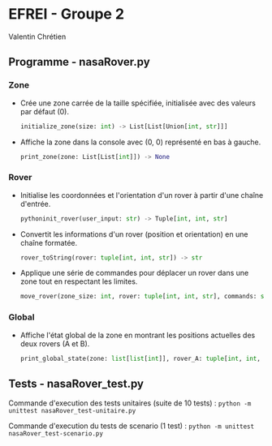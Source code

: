# EFREI - Groupe 2

Valentin Chrétien

## Programme - nasaRover.py

### Zone
- Crée une zone carrée de la taille spécifiée, initialisée avec des valeurs par défaut (0).
    ```python
    initialize_zone(size: int) -> List[List[Union[int, str]]]
    ```
- Affiche la zone dans la console avec (0, 0) représenté en bas à gauche.
    ```python
    print_zone(zone: List[List[int]]) -> None
    ```

### Rover
- Initialise les coordonnées et l'orientation d'un rover à partir d'une chaîne d'entrée.
    ```python
    pythoninit_rover(user_input: str) -> Tuple[int, int, str]
    ```

- Convertit les informations d'un rover (position et orientation) en une chaîne formatée.
    ```python
    rover_toString(rover: tuple[int, int, str]) -> str
    ```

- Applique une série de commandes pour déplacer un rover dans une zone tout en respectant les limites.
    ```python
    move_rover(zone_size: int, rover: tuple[int, int, str], commands: str) -> tuple[int, int, str]
    ```

### Global
- Affiche l'état global de la zone en montrant les positions actuelles des deux rovers (A et B).
    ```python
    print_global_state(zone: list[list[int]], rover_A: tuple[int, int, str], rover_B: tuple[int, int, str]) -> None
    ```
## Tests - nasaRover_test.py

Commande d'execution des tests unitaires (suite de 10 tests) : 
```python -m unittest nasaRover_test-unitaire.py```

Commande d'execution du tests de scenario (1 test) : 
```python -m unittest nasaRover_test-scenario.py```
